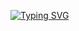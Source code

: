 [![Typing SVG](https://readme-typing-svg.demolab.com/?lines=Welcome+My+Hub+;Second+line+of+text)](https://git.io/typing-svg)

